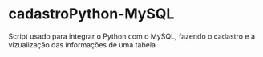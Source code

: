 # cadastroPython-MySQL
Script usado para integrar o Python com o MySQL, fazendo o cadastro e a vizualização das informações de uma tabela
